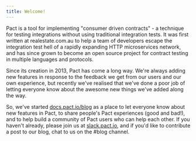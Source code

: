 ```yaml
---
title: Welcome!
---
```


Pact is a tool for implementing "consumer driven contracts" - a technique for testing integrations without using traditional integration tests. It was first written at realestate.com.au to help a team of developers escape the integration test hell of a rapidly expanding HTTP microservices network, and has since grown to become an open source project for contract testing in multiple languages and protocols.

Since its creation in 2013, Pact has come a long way. We're always adding new features in response to the feedback we get from our users and our own experience, but recently we've realised that we've done a poor job of letting everyone know about the awesome new things we've added along the way. 

So, we've started [docs.pact.io/blog](https://docs.pact.io/blog) as a place to let everyone know about new features in Pact, to share people's Pact experiences (good and bad!), and to help build a community of Pact users who can help each other. If you haven't already, please join us at [slack.pact.io](http://slack.pact.io/), and if you'd like to contribute a post to our blog, chat to us on the #blog channel.
